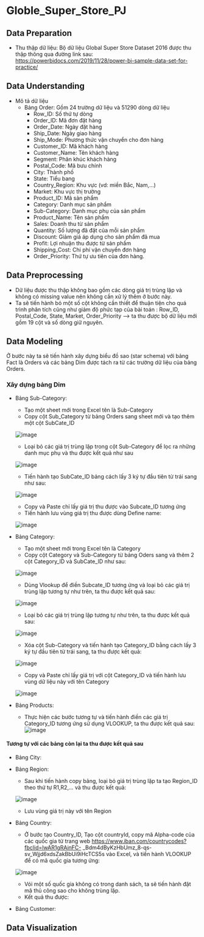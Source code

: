 # Globle_Super_Store_PJ
## Data Preparation
* Thu thập dữ liệu: Bộ dữ liệu Global Super Store Dataset 2016 được thu thập thông qua đường link sau: https://powerbidocs.com/2019/11/28/power-bi-sample-data-set-for-practice/

## Data Understanding
* Mô tả dữ liệu
  - Bảng Order: Gồm 24 trường dữ liệu và 51290 dòng dữ liệu
    + Row_ID: Số thứ tự dòng
    + Order_ID: Mã đơn đặt hàng
    + Order_Date: Ngày đặt hàng
    + Ship_Date: Ngày giao hàng
    + Ship_Mode: Phương thức vận chuyển cho đơn hàng
    + Customer_ID: Mã khách hàng 
    + Customer_Name: Tên khách hàng
    + Segment: Phân khúc khách hàng
    + Postal_Code: Mã bưu chính
    + City: Thành phố
    + State: Tiểu bang
    + Country_Region: Khu vực (vd: miền Bắc, Nam,...)
    + Market: Khu vực thị trường
    + Product_ID: Mã sản phẩm
    + Category: Danh mục sản phẩm
    + Sub-Category: Danh mục phụ của sản phẩm
    + Product_Name: Tên sản phẩm
    + Sales: Doanh thu từ sản phẩm
    + Quantity: Số lượng đã đặt của mỗi sản phẩm
    + Discount: Giảm giá áp dụng cho sản phẩm đã mua
    + Profit: Lợi nhuận thu được từ sản phẩm 
    + Shipping_Cost: Chi phí vận chuyển đơn hàng
    + Order_Priority: Thứ tự ưu tiên của đơn hàng.
## Data Preprocessing
* Dữ liệu được thu thập không bao gồm các dòng giá trị trùng lặp và không có missing value nên không cần xử lý thêm ở bước này.
* Ta sẽ tiến hành bỏ một số cột không cần thiết để thuận tiện cho quá trình phân tích cũng như giảm độ phức tạp của bài toán : Row_ID, Postal_Code, State, Market, Order_Priority --> ta thu được bộ dữ liệu mới gồm 19 cột và số dòng giữ nguyên.

## Data Modeling
Ở bước này ta sẽ tiến hành xây dựng biểu đồ sao (star schema) với bảng Fact là Orders và các bảng Dim được tách ra từ các trường dữ liệu của bảng Orders.

### Xây dựng bảng Dim
* Bảng Sub-Category:
  - Tạo một sheet mới trong Excel tên là Sub-Category
  - Copy cột Sub_Category từ bảng Orders sang sheet mới và tạo thêm một cột SubCate_ID
    
  ![image](https://github.com/sunday576/Globle_Super_Store_PJ/assets/156815133/43bcd6dc-af3c-41c8-9cf8-b7de7eddfca8)

  
  - Loại bỏ các giá trị trùng lặp trong cột Sub-Category để lọc ra những danh mục phụ và thu được kết quả như sau

   ![image](https://github.com/sunday576/Globle_Super_Store_PJ/assets/156815133/ad5798a0-96bf-4533-b25c-4f2207895748)


  - Tiến hành tạo SubCate_ID bảng cách lấy 3 ký tự đầu tiên từ trái sang như sau:

  ![image](https://github.com/sunday576/Globle_Super_Store_PJ/assets/156815133/ad53dd34-da21-4e59-9979-041f41345630)


  - Copy và Paste chỉ lấy giá trị thu được vào Subcate_ID tương ứng
  - Tiến hành lưu vùng giá trị thu được dùng Define name:

  ![image](https://github.com/sunday576/Globle_Super_Store_PJ/assets/156815133/d7a81396-9687-4df4-a614-79915203802a)


* Bảng Category:
  - Tạo một sheet mới trong Excel tên là Category
  - Copy cột Category và Sub-Category từ bảng Oders sang và thêm 2 cột Category_ID và SubCate_ID như sau:
    
  ![image](https://github.com/sunday576/Globle_Super_Store_PJ/assets/156815133/30f5f01d-e8b1-4caa-ad3d-8bea2040aac6)

  - Dùng Vlookup để điền Subcate_ID tương ứng và loại bỏ các giá trị trùng lặp tương tự như trên, ta thu được kết quả sau:

  ![image](https://github.com/sunday576/Globle_Super_Store_PJ/assets/156815133/e1b49928-02e9-40fd-9800-ab412663b36f)

  - Loại bỏ các giá trị trùng lặp tương tự như trên, ta thu được kết quả sau:

  ![image](https://github.com/sunday576/Globle_Super_Store_PJ/assets/156815133/170ab23e-f58e-4c84-b8dc-297ed42d856e)

  - Xóa cột Sub-Category và tiến hành tạo Category_ID bằng cách lấy 3 ký tự đầu tiên từ trái sang, ta thu được kết quả:

   ![image](https://github.com/sunday576/Globle_Super_Store_PJ/assets/156815133/a9c1e8d4-f320-4136-b6d1-f9a87c3b6553)

  - Copy và Paste chỉ lấy giá trị với cột Category_ID và tiến hành lưu vùng dữ liệu này với tên Category

  ![image](https://github.com/sunday576/Globle_Super_Store_PJ/assets/156815133/2e0f6e99-3de9-4f1e-b433-7987011f6aa2)

* Bảng Products:
  - Thực hiện các bước tương tự và tiến hành điền các giá trị Category_ID tương ứng sử dụng VLOOKUP, ta thu được kết quả sau:
  ![image](https://github.com/sunday576/Globle_Super_Store_PJ/assets/156815133/9c0c2db7-ba6f-48f4-a757-37af84cb8a9e)

 #### Tương tự với các bảng còn lại ta thu được kết quả sau 
* Bảng City:
* Bảng Region:
  - Sau khi tiến hành copy bảng, loại bỏ giá trị trùng lặp ta tạo Region_ID theo thứ tự R1,R2,... và thu được kết quả:
    
  ![image](https://github.com/sunday576/Globle_Super_Store_PJ/assets/156815133/f78dca49-d33b-4908-b7fc-d5e5ef324739)

  - Lưu vùng giá trị này với tên Region

* Bảng Country:
  - Ở bước tạo Country_ID, Tạo cột countryId, copy mã Alpha-code của các quốc gia từ trang web https://www.iban.com/countrycodes?fbclid=IwAR1gRAinFC-
_Bdm4dByKzHbUmz_8-qs-sv_Wjjd6xdsZakBbUi9iHcTCS5s vào Excel, và tiến hành VLOOKUP để có mã quốc gia tương ứng:

  ![image](https://github.com/sunday576/Globle_Super_Store_PJ/assets/156815133/15cd8b25-dcd0-4b07-af93-131d2df3f90e)

  - Vói một số quốc gia không có trong danh sách, ta sẽ tiến hành đặt mã thủ công sao cho không trùng lặp.
  - Kết quả thu được: 
* Bảng Customer:

  
## Data Visualization 
